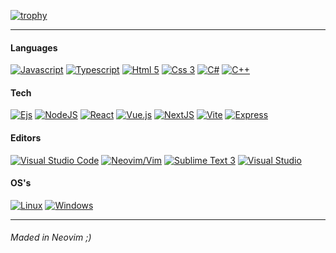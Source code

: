 [![trophy](https://github-profile-trophy.vercel.app/?username=Brayan-724)](https://github.com/ryo-ma/github-profile-trophy)

---

#### Languages
[![Javascript](https://img.shields.io/static/v1?message=-&logoColor=white&style=for-the-badge&label=javascript&logo=javascript&labelColor=F7DF1E)](https://developer.mozilla.org/en-US/docs/Learn/JavaScript/First_steps/What_is_JavaScript)
[![Typescript](https://img.shields.io/static/v1?message=-&logoColor=white&style=for-the-badge&label=typescript&logo=typescript&labelColor=3178C6)](https://www.typescriptlang.org)
[![Html 5](https://img.shields.io/static/v1?message=-&logoColor=white&style=for-the-badge&label=html%205&logo=html5&labelColor=E34F26)](https://en.wikipedia.org/wiki/HTML5)
[![Css 3](https://img.shields.io/static/v1?message=-&logoColor=white&style=for-the-badge&label=css%203&logo=css3&labelColor=1572B6)](https://en.wikipedia.org/wiki/CSS)
[![C#](https://img.shields.io/static/v1?message=-&logoColor=white&style=for-the-badge&label=c%23%0A&logo=csharp&labelColor=5C2D91)](https://en.wikipedia.org/wiki/C_Sharp)
[![C++](https://img.shields.io/static/v1?message=-&logoColor=white&style=for-the-badge&label=c%2B%2B&logo=c%2B%2B&labelColor=00599C)](https://en.wikipedia.org/wiki/C%2B%2B)

#### Tech
[![Ejs](https://img.shields.io/static/v1?message=-&logoColor=white&style=for-the-badge&label=ejs&logo=jss&labelColor=F7DF1E)](https://ejs.co)
[![NodeJS](https://img.shields.io/static/v1?message=-&logoColor=white&style=for-the-badge&label=NodeJS&logo=node.js&labelColor=339933)](https://nodejs.org/en/)
[![React](https://img.shields.io/static/v1?message=-&logoColor=white&style=for-the-badge&label=React&logo=react&labelColor=61DAFB)](https://reactjs.org)
[![Vue.js](https://img.shields.io/static/v1?message=-&logoColor=white&style=for-the-badge&label=Vue&logo=vue.js&labelColor=4FC08D)](https://vuejs.org)
[![NextJS](https://img.shields.io/static/v1?message=-&logoColor=white&style=for-the-badge&label=NextJS&logo=next.js&labelColor=black)](https://nextjs.org)
[![Vite](https://img.shields.io/static/v1?message=-&logoColor=white&style=for-the-badge&label=Vite&logo=vite&labelColor=646CFF)](https://vitejs.dev)
[![Express](https://img.shields.io/static/v1?message=-&logoColor=white&style=for-the-badge&label=Express&logo=Express&labelColor=black)](https://expressjs.com/)

#### Editors
[![Visual Studio Code](https://img.shields.io/static/v1?message=Actual&label=vscode&style=for-the-badge&logo=visualstudiocode&labelColor=007ACC)](https://code.visualstudio.com)
[![Neovim/Vim](https://img.shields.io/static/v1?message=-&logoColor=white&label=nvim&style=for-the-badge&logo=neovim&labelColor=57A143)](https://neovim.io)
[![Sublime Text 3](https://img.shields.io/static/v1?message=-&logoColor=white&label=sublime%20text&style=for-the-badge&logo=sublimetext&labelColor=FF9800)](https://www.sublimetext.com)
[![Visual Studio](https://img.shields.io/static/v1?message=-&logoColor=white&label=visual%20studio&style=for-the-badge&logo=visualstudio&labelColor=5C2D91)](https://visualstudio.microsoft.com/)

#### OS's
[![Linux](https://img.shields.io/static/v1?message=Actual&logoColor=white&style=for-the-badge&label=linux&logo=linux)](https://en.wikipedia.org/wiki/GNU/Linux)
[![Windows](https://img.shields.io/static/v1?message=-&logoColor=white&style=for-the-badge&label=windows&logo=windows&labelColor=0078D6)](https://www.microsoft.com/windows)


---

###### Maded in Neovim ;)
